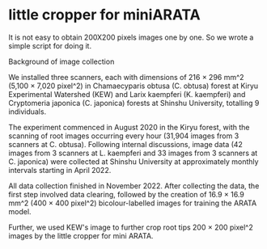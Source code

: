 # little cropper for miniARATA
It is not easy to obtain 200X200 pixels images one by one. So we wrote a simple script for doing it.

Background of image collection

We installed three scanners, each with dimensions of 216 × 296 mm^2 (5,100 × 7,020 pixel^2) in Chamaecyparis obtusa (C. obtusa) forest at Kiryu Experimental Watershed (KEW) and Larix kaempferi (K. kaempferi) and Cryptomeria japonica (C. japonica) forests at Shinshu University, totalling 9 individuals.

The experiment commenced in August 2020 in the Kiryu forest, with the scanning of root images occurring every hour (31,904 images from 3 scanners at C. obtusa). 
Following internal discussions, image data (42 images from 3 scanners at L. kaempferi and 33 images from 3 scanners at C. japonica) were collected at Shinshu University at approximately monthly intervals starting in April 2022. 

All data collection finished in November 2022. After collecting the data, the first step involved data clearing, followed by the creation of 16.9 × 16.9 mm^2 (400 × 400 pixel^2) bicolour-labelled images for training the ARATA model.

Further, we used KEW's image to further crop root tips 200 × 200 pixel^2 images by the little cropper for mini ARATA.
